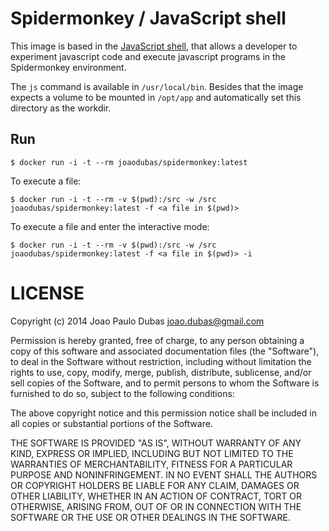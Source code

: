 # Spidermonkey / JavaScript shell

This image is based in the [JavaScript shell][jsshell], that allows a developer
to experiment javascript code and execute javascript programs in the
Spidermonkey environment.

The `js` command is available in `/usr/local/bin`. Besides that the image
expects a volume to be mounted in `/opt/app` and automatically set this
directory as the workdir.

## Run

```shell
$ docker run -i -t --rm joaodubas/spidermonkey:latest
```

To execute a file:

```shell
$ docker run -i -t --rm -v $(pwd):/src -w /src joaodubas/spidermonkey:latest -f <a file in $(pwd)>
```

To execute a file and enter the interactive mode:

```shell
$ docker run -i -t --rm -v $(pwd):/src -w /src joaodubas/spidermonkey:latest -f <a file in $(pwd)> -i
```

# LICENSE

Copyright (c) 2014 Joao Paulo Dubas <joao.dubas@gmail.com>

Permission is hereby granted, free of charge, to any person obtaining a copy
of this software and associated documentation files (the "Software"), to deal
in the Software without restriction, including without limitation the rights
to use, copy, modify, merge, publish, distribute, sublicense, and/or sell
copies of the Software, and to permit persons to whom the Software is
furnished to do so, subject to the following conditions:

The above copyright notice and this permission notice shall be included in
all copies or substantial portions of the Software.

THE SOFTWARE IS PROVIDED "AS IS", WITHOUT WARRANTY OF ANY KIND, EXPRESS OR
IMPLIED, INCLUDING BUT NOT LIMITED TO THE WARRANTIES OF MERCHANTABILITY,
FITNESS FOR A PARTICULAR PURPOSE AND NONINFRINGEMENT. IN NO EVENT SHALL THE
AUTHORS OR COPYRIGHT HOLDERS BE LIABLE FOR ANY CLAIM, DAMAGES OR OTHER
LIABILITY, WHETHER IN AN ACTION OF CONTRACT, TORT OR OTHERWISE, ARISING FROM,
OUT OF OR IN CONNECTION WITH THE SOFTWARE OR THE USE OR OTHER DEALINGS IN
THE SOFTWARE.

[jsshell]: https://developer.mozilla.org/en-US/docs/SpiderMonkey/Introduction_to_the_JavaScript_shell
